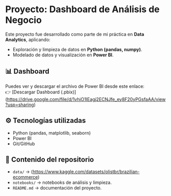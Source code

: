 # Proyecto: Dashboard de Análisis de Negocio

Este proyecto fue desarrollado como parte de mi práctica en **Data Analytics**, aplicando:
- Exploración y limpieza de datos en **Python (pandas, numpy)**.  
- Modelado de datos y visualización en **Power BI**.  

## 📊 Dashboard
Puedes ver y descargar el archivo de Power BI desde este enlace:  
👉 [Descargar Dashboard (.pbix)] (https://drive.google.com/file/d/1vhjO1IEagj2ECNJfe_ey8F20yPGsfaAA/view?usp=sharing)

## ⚙️ Tecnologías utilizadas
- Python (pandas, matplotlib, seaborn)
- Power BI
- Git/GitHub

## 📂 Contenido del repositorio
- `data/` → (https://www.kaggle.com/datasets/olistbr/brazilian-ecommerce)  
- `notebooks/` → notebooks de análisis y limpieza.  
- `README.md` → documentación del proyecto. 
